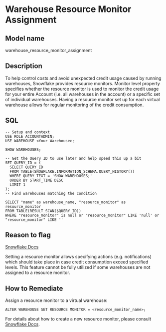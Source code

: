 # Warehouse Resource Monitor Assignment

## Model name

warehouse_resource_monitor_assignment

## Description

To help control costs and avoid unexpected credit usage caused by running warehouses, Snowflake provides resource monitors. Monitor level property specifies whether the resource monitor is used to monitor the credit usage for your entire Account (i.e. all warehouses in the account) or a specific set of individual warehouses. Having a resource monitor set up for each virtual warehouse allows for regular monitoring of the credit consumption.

## SQL

```
-- Setup and context
USE ROLE ACCOUNTADMIN;
USE WAREHOUSE <Your Warehouse>;

SHOW WAREHOUSES;

-- Get the Query ID to use later and help speed this up a bit
SET QUERY_ID = (
  SELECT QUERY_ID
  FROM TABLE(SNOWFLAKE.INFORMATION_SCHEMA.QUERY_HISTORY())
  WHERE QUERY_TEXT = 'SHOW WAREHOUSES;'
  ORDER BY START_TIME DESC
  LIMIT 1
); 
-- Find warehouses matching the condition

SELECT "name" as warehouse_name, "resource_monitor" as resource_monitor
FROM TABLE(RESULT_SCAN($QUERY_ID))
WHERE "resource_monitor" is null or "resource_monitor" LIKE 'null' or "resource_monitor" LIKE '' 
```

## Reason to flag

[Snowflake Docs](https://docs.snowflake.com/en/user-guide/resource-monitors)

Setting a resource monitor allows specifying actions (e.g. notifications) which should take place in case credit consumption exceed specified levels. This feature cannot be fully utilized if some warehouses are not assigned to a resource monitor.

## How to Remediate

Assign a resource monitor to a virtual warehouse:

```
ALTER WAREHOUSE SET RESOURCE MONITOR = <resource_monitor_name>;
```

For details about how to create a new resource monitor, please consult [Snowflake Docs](https://docs.snowflake.com/en/sql-reference/sql/create-resource-monitor).